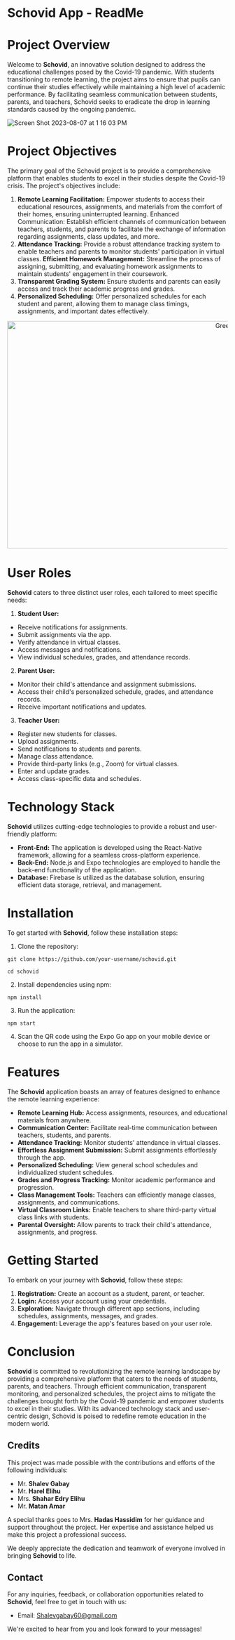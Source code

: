 # Schovid App - ReadMe

# Project Overview

Welcome to __Schovid__, an innovative solution designed to address the educational challenges posed by the Covid-19 pandemic. With students transitioning to remote learning, the project aims to ensure that pupils can continue their studies effectively while maintaining a high level of academic performance. By facilitating seamless communication between students, parents, and teachers, Schovid seeks to eradicate the drop in learning standards caused by the ongoing pandemic.

![Screen Shot 2023-08-07 at 1 16 03 PM](https://github.com/shalevg12/CovidSCEApp/assets/58697095/aa4b2c06-2d02-407c-891b-0da3ecd144dc)

# Project Objectives

The primary goal of the Schovid project is to provide a comprehensive platform that enables students to excel in their studies despite the Covid-19 crisis. The project's objectives include:

1. __Remote Learning Facilitation:__ Empower students to access their educational resources, assignments, and materials from the comfort of their homes, ensuring uninterrupted learning.
Enhanced Communication: Establish efficient channels of communication between teachers, students, and parents to facilitate the exchange of information regarding assignments, class updates, and more.
2. __Attendance Tracking:__ Provide a robust attendance tracking system to enable teachers and parents to monitor students' participation in virtual classes.
__Efficient Homework Management:__ Streamline the process of assigning, submitting, and evaluating homework assignments to maintain students' engagement in their coursework.
3. __Transparent Grading System:__ Ensure students and parents can easily access and track their academic progress and grades.
4. __Personalized Scheduling:__ Offer personalized schedules for each student and parent, allowing them to manage class timings, assignments, and important dates effectively.

<p align="right">
  <img width="518" alt="Green" src="https://github.com/shalevg12/CovidSCEApp/assets/58697095/8546bdbe-eeaf-4ce0-a5da-eb81e0960578">
</p>

# User Roles

__Schovid__ caters to three distinct user roles, each tailored to meet specific needs:

1. __Student User:__
* Receive notifications for assignments.
* Submit assignments via the app.
* Verify attendance in virtual classes.
* Access messages and notifications.
* View individual schedules, grades, and attendance records.
2. __Parent User:__
* Monitor their child's attendance and assignment submissions.
* Access their child's personalized schedule, grades, and attendance records.
* Receive important notifications and updates.
3. __Teacher User:__
* Register new students for classes.
* Upload assignments.
* Send notifications to students and parents.
* Manage class attendance.
* Provide third-party links (e.g., Zoom) for virtual classes.
* Enter and update grades.
* Access class-specific data and schedules.

# Technology Stack

__Schovid__ utilizes cutting-edge technologies to provide a robust and user-friendly platform:

* __Front-End:__ The application is developed using the React-Native framework, allowing for a seamless cross-platform experience.
* __Back-End:__ Node.js and Expo technologies are employed to handle the back-end functionality of the application.
* __Database:__ Firebase is utilized as the database solution, ensuring efficient data storage, retrieval, and management.

# Installation

To get started with __Schovid__, follow these installation steps:

1. Clone the repository:
```React
git clone https://github.com/your-username/schovid.git
```
```React
cd schovid
```
2. Install dependencies using npm:

```React
npm install
```
3. Run the application:
   
```React
npm start
```
4. Scan the QR code using the Expo Go app on your mobile device or choose to run the app in a simulator.

# Features

The __Schovid__ application boasts an array of features designed to enhance the remote learning experience:

* __Remote Learning Hub:__ Access assignments, resources, and educational materials from anywhere.
* __Communication Center:__ Facilitate real-time communication between teachers, students, and parents.
* __Attendance Tracking:__ Monitor students' attendance in virtual classes.
* __Effortless Assignment Submission:__ Submit assignments effortlessly through the app.
* __Personalized Scheduling:__ View general school schedules and individualized student schedules.
* __Grades and Progress Tracking:__ Monitor academic performance and progression.
* __Class Management Tools:__ Teachers can efficiently manage classes, assignments, and communications.
* __Virtual Classroom Links:__ Enable teachers to share third-party virtual class links with students.
* __Parental Oversight:__ Allow parents to track their child's attendance, assignments, and progress.

# Getting Started

To embark on your journey with __Schovid__, follow these steps:

1. __Registration:__ Create an account as a student, parent, or teacher.
2. __Login:__ Access your account using your credentials.
3. __Exploration:__ Navigate through different app sections, including schedules, assignments, messages, and grades.
4. __Engagement:__ Leverage the app's features based on your user role.

# Conclusion

__Schovid__ is committed to revolutionizing the remote learning landscape by providing a comprehensive platform that caters to the needs of students, parents, and teachers. Through efficient communication, transparent monitoring, and personalized schedules, the project aims to mitigate the challenges brought forth by the Covid-19 pandemic and empower students to excel in their studies. With its advanced technology stack and user-centric design, Schovid is poised to redefine remote education in the modern world.



## Credits

This project was made possible with the contributions and efforts of the following individuals:

- Mr. __Shalev Gabay__
- Mr. __Harel Elihu__
- Mrs. __Shahar Edry Elihu__
- Mr. __Matan Amar__

A special thanks goes to Mrs. __Hadas Hassidim__ for her guidance and support throughout the project. Her expertise and assistance helped us make this project a professional success.

We deeply appreciate the dedication and teamwork of everyone involved in bringing **Schovid** to life.


## Contact

For any inquiries, feedback, or collaboration opportunities related to **Schovid**, feel free to get in touch with us:

- Email: [Shalevgabay60@gmail.com](mailto:Shalevgabay60@gmail.com)

We're excited to hear from you and look forward to your messages!
